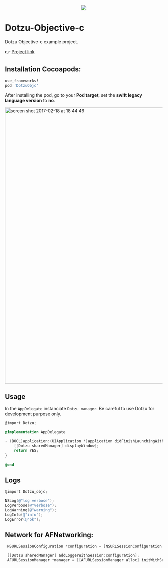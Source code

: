 <p align="center">
  <img src ="https://cloud.githubusercontent.com/assets/3276768/22606144/035a4a28-ea53-11e6-8359-323c214c2439.png"/>
</p>

# Dotzu-Objective-c
Dotzu Objective-c example project.

👉 [Project link](https://github.com/remirobert/Dotzu)

## Installation Cocoapods:
```Ruby
use_frameworks!
pod 'DotzuObjc'
```

After installing the pod, go to your **Pod target**, set the **swift legacy language version** to **no**.

<img width="879" alt="screen shot 2017-02-18 at 18 44 46" src="https://cloud.githubusercontent.com/assets/3276768/23095660/afc21adc-f60d-11e6-80b6-11c0b241b6ec.png">

## Usage

In the `AppDelegate` instanciate `Dotzu manager`.
Be careful to use Dotzu for development purpose only.

```Objective-c
@import Dotzu;

@implementation AppDelegate

- (BOOL)application:(UIApplication *)application didFinishLaunchingWithOptions:(NSDictionary *)launchOptions {
    [[Dotzu sharedManager] displayWindow];
    return YES;
}

@end
```

## Logs
```Objective-c
@import Dotzu_objc;

NSLog(@"log verbose");
LogVerbose(@"verbose");
LogWarning(@"warning");
LogInfo(@"info");
LogError(@"ok");
```

## Network for AFNetworking:

```Objective-c
 NSURLSessionConfiguration *configuration = [NSURLSessionConfiguration defaultSessionConfiguration];

 [[Dotzu sharedManager] addLoggerWithSession:configuration];
 AFURLSessionManager *manager = [[AFURLSessionManager alloc] initWithSessionConfiguration:configuration];
```

